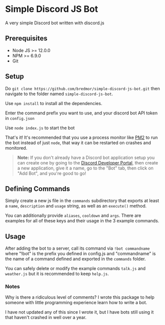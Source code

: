 # Simple Discord JS Bot

A very simple Discord bot written with discord.js

## Prerequisites
 * Node JS >= 12.0.0
 * NPM >= 6.9.0
 * Git

## Setup
Do `git clone https://github.com/bredmor/simple-discord-js-bot.git` then navigate to the folder named `simple-discord-js-bot`.

Use `npm install` to install all the dependencies.

Enter the command prefix you want to use, and your discord bot API token in `config.json`

Use `node index.js` to start the bot

That's it! It's recommended that you use a process monitor like [PM2](https://pm2.keymetrics.io/) to run the bot instead of just `node`,
that way it can be restarted on crashes and monitored.

>**Note:**
If you don't already have a Discord bot application setup you can create one by going to the [Discord Developer Portal](https://discord.com/developers/applications/me), then create a new application, give it a name, go to the "Bot" tab, then click on "Add Bot", and you're good to go!

## Defining Commands
Simply create a new js file in the `commands` subdirectory that exports at least a `name`, `description` 
and `usage` string, as well as an `execute()` method. 

You can additionally provide `aliases`, `cooldown` 
and `args`. There are examples for all of these keys and their usage in the 3 example commands.

## Usage
After adding the bot to a server, call its command via `!bot commandname` where "!bot" is the prefix you defined in config.js
and "commandname" is the name of a command defined and exported in the `commands` folder.

You can safely delete or modify the example commands `talk.js` and `weather.js` but it is recommended to keep `help.js`.

### Notes
Why is there a ridiculous level of comments? I wrote this package to help someone with little programming experience learn how to write a bot.

I have not updated any of this since I wrote it, but I have bots still using it that haven't crashed in well over a year.
